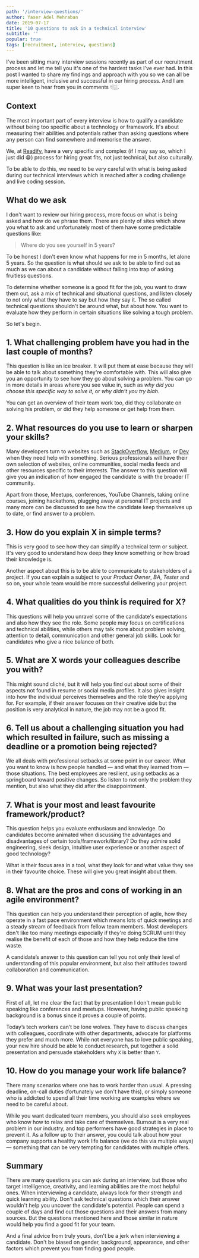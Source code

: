 ```yaml
---
path: '/interview-questions/'
author: Yaser Adel Mehraban
date: 2019-07-17
title: '10 questions to ask in a technical interview'
subtitle: ''
popular: true
tags: [recruitment, interview, questions]
---
```


I've been sitting many interview sessions recently as part of our recruitment process and let me tell you it's one of the hardest tasks I've ever had. In this post I wanted to share my findings and approach with you so we can all be more intelligent, inclusive and successful in our hiring process. And I am super keen to hear from you in comments 👇🏼.

<!--more-->

## Context

The most important part of every interview is how to qualify a candidate without being too specific about a technology or framework. It's about measuring their abilities and potentials rather than asking questions where any person can find somewhere and memorise the answer.

We, at [Readify](https://join.readify.net/), have a very specific and complex (if I may say so, which I just did 😁) process for hiring great fits, not just technical, but also culturally.

To be able to do this, we need to be very careful with what is being asked during our technical interviews which is reached after a coding challenge and live coding session.

## What do we ask

I don't want to review our hiring process, more focus on what is being asked and how do we phrase them. There are plenty of sites which show you what to ask and unfortunately most of them have some predictable questions like:

> Where do you see yourself in 5 years?

To be honest I don't even know what happens for me in 5 months, let alone 5 years. So the question is what should we ask to be able to find out as much as we can about a candidate without falling into trap of asking fruitless questions.

To determine whether someone is a good fit for the job, you want to draw them out, ask a mix of technical and situational questions, and listen closely to not only what they have to say but how they say it. The so called technical questions shouldn't be around what, but about how. You want to evaluate how they perform in certain situations like solving a tough problem.

So let's begin.

## 1. What challenging problem have you had in the last couple of months?

This question is like an ice breaker. It will put them at ease because they will be able to talk about something they're comfortable with. This will also give you an opportunity to see how they go about solving a problem. You can go in more details in areas where you see value in, such as _why did you choose this specific way to solve it_, or _why didn't you try blah_.

You can get an overview of their team work too, did they collaborate on solving his problem, or did they help someone or get help from them.

## 2. What resources do you use to learn or sharpen your skills?

Many developers turn to websites such as [StackOverflow](https://stackoverflow.com/), [Medium](https://medium.com), or [Dev](https://dev.to) when they need help with something. Serious professionals will have their own selection of websites, online communities, social media feeds and other resources specific to their interests. The answer to this question will give you an indication of how engaged the candidate is with the broader IT community.

Apart from those, Meetups, conferences, YouTube Channels, taking online courses, joining hackathons, plugging away at personal IT projects and many more can be discussed to see how the candidate keep themselves up to date, or find answer to a problem.

## 3. How do you explain X in simple terms?

This is very good to see how they can simplify a technical term or subject. It's very good to understand how deep they know something or how broad their knowledge is.

Another aspect about this is to be able to communicate to stakeholders of a project. If you can explain a subject to your _Product Owner_, _BA_, _Tester_ and so on, your whole team would be more successful delivering your project.

## 4. What qualities do you think is required for X?

This questions will help you unravel some of the candidate's expectations and also how they see the role. Some people may focus on certifications and technical abilities, while others may talk more about problem solving, attention to detail, communication and other general job skills. Look for candidates who give a nice balance of both.

## 5. What are X words your colleagues describe you with?

This might sound cliché, but it will help you find out about some of their aspects not found in resume or social media profiles. It also gives insight into how the individual perceives themselves and the role they’re applying for. For example, if their answer focuses on their creative side but the position is very analytical in nature, the job may not be a good fit.

## 6. Tell us about a challenging situation you had which resulted in failure, such as missing a deadline or a promotion being rejected?

We all deals with professional setbacks at some point in our career. What you want to know is how people handled — and what they learned from — those situations. The best employees are resilient, using setbacks as a springboard toward positive changes. So listen to not only the problem they mention, but also what they did after the disappointment.

## 7. What is your most and least favourite framework/product?

This question helps you evaluate enthusiasm and knowledge. Do candidates become animated when discussing the advantages and disadvantages of certain tools/framework/library? Do they admire solid engineering, sleek design, intuitive user experience or another aspect of good technology?

What is their focus area in a tool, what they look for and what value they see in their favourite choice. These will give you great insight about them.

## 8. What are the pros and cons of working in an agile environment?

This question can help you understand their perception of agile, how they operate in a fast pace environment which means lots of quick meetings and a steady stream of feedback from fellow team members. Most developers don't like too many meetings especially if they're doing SCRUM until they realise the benefit of each of those and how they help reduce the time waste.

A candidate’s answer to this question can tell you not only their level of understanding of this popular environment, but also their attitudes toward collaboration and communication.

## 9. What was your last presentation?

First of all, let me clear the fact that by presentation I don't mean public speaking like conferences and meetups. However, having public speaking background is a bonus since it proves a couple of points.

Today’s tech workers can’t be lone wolves. They have to discuss changes with colleagues, coordinate with other departments, advocate for platforms they prefer and much more. While not everyone has to love public speaking, your new hire should be able to conduct research, put together a solid presentation and persuade stakeholders why `X` is better than `Y`.

## 10. How do you manage your work life balance?

There many scenarios where one has to work harder than usual. A pressing deadline, on-call duties (fortunately we don't have this), or simply someone who is addicted to spend all their time working are examples where we need to be careful about.

While you want dedicated team members, you should also seek employees who know how to relax and take care of themselves. Burnout is a very real problem in our industry, and top performers have good strategies in place to prevent it. As a follow up to their answer, you could talk about how your company supports a healthy work life balance (we do this via multiple ways) — something that can be very tempting for candidates with multiple offers.

## Summary

There are many questions you can ask during an interview, but those who target intelligence, creativity, and learning abilities are the most helpful ones. When interviewing a candidate, always look for their strength and quick learning ability. Don't ask technical questions which their answer wouldn't help you uncover the candidate's potential. People can spend a couple of days and find out those questions and their answers from many sources. But the questions mentioned here and those similar in nature would help you find a good fit for your team.

And a final advice from truly yours, don't be a jerk when interviewing a candidate. Don't be biased on gender, background, appearance, and other factors which prevent you from finding good people.
